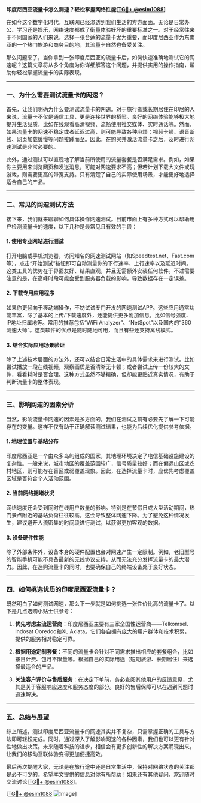 **印度尼西亚流量卡怎么测速？轻松掌握网络性能[[TG💪+ @esim1088](https://t.me/s/esim1088)]**

在如今这个数字化时代，互联网已经渗透到我们生活的方方面面。无论是日常办公、学习还是娱乐，网络速度都成了衡量体验好坏的重要标准之一。对于经常往来于不同国家的人们来说，选择一张合适的流量卡尤为重要，而印度尼西亚作为东南亚的一个热门旅游和商务目的地，其流量卡自然也备受关注。

那么问题来了，当你拿到一张印度尼西亚的流量卡后，如何快速准确地测试它的网速呢？这篇文章将从多个角度为你详细解答这个问题，并提供实用的操作指南，帮助你轻松掌握流量卡的实际表现。

---

### 一、为什么需要测试流量卡的网速？

首先，让我们明确为什么要测试流量卡的网速。对于旅行者或长期居住在印尼的人来说，流量卡不仅是通信工具，更是连接世界的桥梁。良好的网络体验能够极大地提升生活品质，比如在线观看高清视频、流畅使用社交媒体、实时通话等。然而，如果流量卡的网速不稳定或者延迟过高，则可能导致各种麻烦：视频卡顿、语音断线、网页加载缓慢等问题接踵而至。因此，在购买并激活流量卡之后，及时进行网速测试是非常必要的。

此外，通过测试可以直观地了解当前所使用的流量套餐是否满足需求。例如，如果你主要用来浏览网页和发送消息，可能对网速要求不高；但若计划下载大文件或玩游戏，则需要更高的带宽支持。只有清楚了自己的实际使用场景，才能更好地选择适合自己的产品。

---

### 二、常见的网速测试方法

接下来，我们就来聊聊如何具体操作网速测试。目前市面上有多种方式可以帮助用户检测流量卡的速度，以下几种是最常见且有效的手段：

#### 1. 使用专业网站进行测试

打开电脑或手机浏览器，访问知名的网速测试网站（如Speedtest.net、Fast.com等），点击“开始测试”按钮即可自动测量你的下行速率、上行速率以及延迟时间。这类工具的优势在于界面友好、结果直观，并且无需额外安装任何软件。不过需要注意的是，在高峰时段可能会受到服务器负载的影响，导致数据存在一定误差。

#### 2. 下载专用应用程序

如果你更倾向于移动端操作，不妨试试专门开发的网速测试APP。这些应用通常功能丰富，除了基本的上传/下载速度外，还能提供更多附加信息，比如信号强度、IP地址归属地等。常用的推荐包括“WiFi Analyzer”、“NetSpot”以及国内的“360测速大师”。这类软件的优点是随时随地可用，而且有些还支持离线模式。

#### 3. 结合实际应用场景验证

除了上述技术层面的方法外，还可以结合日常生活中的具体需求来进行测试。比如尝试播放一段在线视频，观察画质是否清晰无卡顿；或者尝试上传一份较大的文件，看看耗时是否合理。这种方式虽然不够精确，但却能更贴近真实情况，有助于判断流量卡的整体表现。

---

### 三、影响网速的因素分析

当然，影响流量卡网速的因素是多方面的，我们在测试之前有必要先了解一下可能存在的变量。这样不仅有助于正确解读测试结果，也能为后续优化提供参考依据。

#### 1. 地理位置与基站分布

印度尼西亚是一个由众多岛屿组成的国家，其地理环境决定了电信基础设施建设的复杂性。一般来说，城市地区的覆盖范围较广，信号质量较好；而在偏远山区或农村地区，则可能存在盲区或弱覆盖现象。因此，在选择流量卡时，应优先考虑覆盖区域是否符合个人活动范围。

#### 2. 当前网络拥堵状况

网络速度还会受到同时在线用户数量的影响。特别是在节假日或大型活动期间，热门景点附近的基站负荷往往较高，这会导致整体网速下降。为了避免这种情况发生，建议避开人流密集的时间段进行测试，以获得更加客观的数据。

#### 3. 设备硬件性能

除了外部条件外，设备本身的硬件配置也会对网速产生一定限制。例如，老旧型号的智能手机可能不具备最新的无线协议支持，从而无法充分发挥流量卡的最大潜力。因此，在选购流量卡的同时，也要确保自己的终端设备处于良好状态。

---

### 四、如何挑选优质的印度尼西亚流量卡？

既然明白了如何测试网速，那么下一步就是如何挑选一张性价比高的流量卡了。以下是几点选购小贴士供参考：

1. **优先考虑主流运营商**：印度尼西亚主要有三家全国性运营商——Telkomsel、Indosat Ooredoo和XL Axiata。它们各自拥有庞大的用户群体和技术积累，提供的服务相对稳定可靠。
   
2. **根据用途定制套餐**：不同的流量卡会针对不同需求推出相应的套餐组合，比如按日计费、包月不限量等。根据自己的实际用途（短期旅游、长期居住）来选择最适合的产品。

3. **关注客户评价与售后服务**：在决定下单前，务必查阅其他用户的反馈意见，尤其是关于客服响应速度和服务态度的部分。良好的售后保障可以在遇到问题时迅速解决。

---

### 五、总结与展望

综上所述，测试印度尼西亚流量卡的网速其实并不复杂，只需掌握正确的工具与方法即可轻松完成。同时，通过深入了解影响网速的各种因素，我们也可以更有针对性地做出决策。未来随着科技的进步，相信会有更多创新性的解决方案涌现出来，让我们的移动互联体验变得更加便捷高效。

最后再次提醒大家，无论是在旅行途中还是日常生活中，保持对网络状态的关注都是必不可少的。希望本文提供的信息对你有所帮助！如果还有其他疑问，欢迎随时交流讨论[[TG💪+ @esim1088](https://t.me/s/esim1088)]。

[[TG💪+ @esim1088](https://t.me/s/esim1088) ![Image](https://i.postimg.cc/4NQfJmqS/Snipaste-2025-05-13-00-14-12.png)]